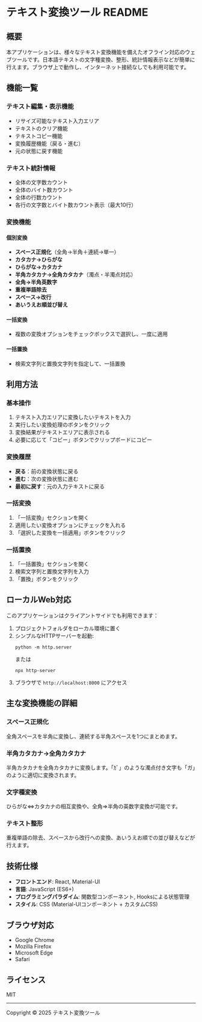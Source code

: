 # テキスト変換ツール README

## 概要

本アプリケーションは、様々なテキスト変換機能を備えたオフライン対応のウェブツールです。日本語テキストの文字種変換、整形、統計情報表示などが簡単に行えます。ブラウザ上で動作し、インターネット接続なしでも利用可能です。


## 機能一覧

### テキスト編集・表示機能

- リサイズ可能なテキスト入力エリア
- テキストのクリア機能
- テキストコピー機能 
- 変換履歴機能（戻る・進む）
- 元の状態に戻す機能

### テキスト統計情報

- 全体の文字数カウント
- 全体のバイト数カウント
- 全体の行数カウント
- 各行の文字数とバイト数カウント表示（最大10行）

### 変換機能

#### 個別変換
- **スペース正規化**（全角→半角＋連続→単一）
- **カタカナ→ひらがな**
- **ひらがな→カタカナ**
- **半角カタカナ→全角カタカナ**（濁点・半濁点対応）
- **全角→半角英数字**
- **重複単語除去**
- **スペース→改行**
- **あいうえお順並び替え**

#### 一括変換
- 複数の変換オプションをチェックボックスで選択し、一度に適用

#### 一括置換
- 検索文字列と置換文字列を指定して、一括置換


## 利用方法

### 基本操作

1. テキスト入力エリアに変換したいテキストを入力
2. 実行したい変換処理のボタンをクリック
3. 変換結果がテキストエリアに表示される
4. 必要に応じて「コピー」ボタンでクリップボードにコピー

### 変換履歴

- **戻る**：前の変換状態に戻る
- **進む**：次の変換状態に進む
- **最初に戻す**：元の入力テキストに戻る

### 一括変換

1. 「一括変換」セクションを開く
2. 適用したい変換オプションにチェックを入れる
3. 「選択した変換を一括適用」ボタンをクリック

### 一括置換

1. 「一括置換」セクションを開く
2. 検索文字列と置換文字列を入力
3. 「置換」ボタンをクリック


## ローカルWeb対応

このアプリケーションはクライアントサイドでも利用できます：

1. プロジェクトフォルダをローカル環境に置く
2. シンプルなHTTPサーバーを起動:
   ```
   python -m http.server
   ```
   または
   ```
   npx http-server
   ```
3. ブラウザで `http://localhost:8000` にアクセス


## 主な変換機能の詳細

### スペース正規化
全角スペースを半角に変換し、連続する半角スペースを1つにまとめます。

### 半角カタカナ→全角カタカナ
半角カタカナを全角カタカナに変換します。「ｶﾞ」のような濁点付き文字も「ガ」のように適切に変換されます。

### 文字種変換
ひらがな⇔カタカナの相互変換や、全角⇒半角の英数字変換が可能です。

### テキスト整形
重複単語の除去、スペースから改行への変換、あいうえお順での並び替えなどが行えます。


## 技術仕様

- **フロントエンド**: React, Material-UI
- **言語**: JavaScript (ES6+)
- **プログラミングパラダイム**: 関数型コンポーネント, Hooksによる状態管理
- **スタイル**: CSS (Material-UIコンポーネント + カスタムCSS)


## ブラウザ対応

- Google Chrome
- Mozilla Firefox
- Microsoft Edge
- Safari


## ライセンス

MIT

---

Copyright © 2025 テキスト変換ツール
